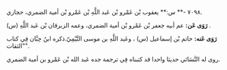 ٧٠٩٨ -** س:** يعقوب بْن عَمْرو بْن عَبد اللَّهِ بْن عَمْرو بْن أمية الضمري، حجازي.

**رَوَى عَن:** عم أبيه جعفر بْن عَمْرو بْن أمية الضمري، وعمه الزبرقان بْن عَبد اللَّهِ (س) .

**رَوَى عَنه:** حاتم بْن إسماعيل (س) ، وعَبد اللَّهِ بن موسى التَّيْمِيّ.ذكره ابنُ حِبَّان فِي كتاب "الثقات".

روى له النَّسَائي حديثا واحدا قد كتبناه فِي ترجمة جده عَبد الله بْن عَمْرو بن أمية الضمري.